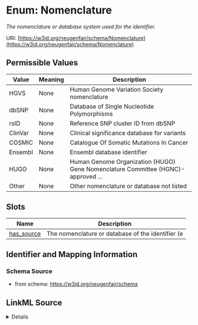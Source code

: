 # Enum: Nomenclature 




_The nomenclature or database system used for the identifier._



URI: [https://w3id.org/neugenfair/schema/Nomenclature](https://w3id.org/neugenfair/schema/Nomenclature)

## Permissible Values

| Value | Meaning | Description |
| --- | --- | --- |
| HGVS | None | Human Genome Variation Society nomenclature |
| dbSNP | None | Database of Single Nucleotide Polymorphisms |
| rsID | None | Reference SNP cluster ID from dbSNP |
| ClinVar | None | Clinical significance database for variants |
| COSMIC | None | Catalogue Of Somatic Mutations In Cancer |
| Ensembl | None | Ensembl database identifier |
| HUGO | None | Human Genome Organization (HUGO) Gene Nomenclature Committee (HGNC)-approved ... |
| Other | None | Other nomenclature or database not listed |




## Slots

| Name | Description |
| ---  | --- |
| [has_source](has_source.md) | The nomenclature or database of the identifier (e |





## Identifier and Mapping Information






### Schema Source


* from schema: https://w3id.org/neugenfair/schema






## LinkML Source

<details>
```yaml
name: Nomenclature
description: The nomenclature or database system used for the identifier.
from_schema: https://w3id.org/neugenfair/schema
rank: 1000
permissible_values:
  HGVS:
    text: HGVS
    description: Human Genome Variation Society nomenclature.
  dbSNP:
    text: dbSNP
    description: Database of Single Nucleotide Polymorphisms.
  rsID:
    text: rsID
    description: Reference SNP cluster ID from dbSNP.
  ClinVar:
    text: ClinVar
    description: Clinical significance database for variants.
  COSMIC:
    text: COSMIC
    description: Catalogue Of Somatic Mutations In Cancer.
  Ensembl:
    text: Ensembl
    description: Ensembl database identifier.
  HUGO:
    text: HUGO
    description: Human Genome Organization (HUGO) Gene Nomenclature Committee (HGNC)-approved
      gene nomenclature.
  Other:
    text: Other
    description: Other nomenclature or database not listed.

```
</details>